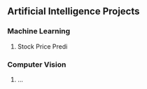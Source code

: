 ## Artificial Intelligence Projects

### Machine Learning

1. Stock Price Predi


### Computer Vision

1. ...
